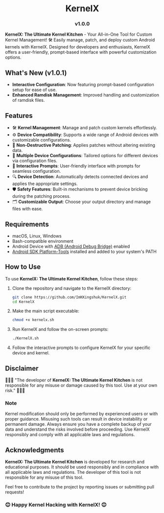 <h1 align="center">KernelX</h1>
<h3 align="center">v1.0.0</h3>

**KernelX: The Ultimate Kernel Kitchen** - Your All-in-One Tool for Custom Kernel Management! 🛠️ Easily manage, patch, and deploy custom Android kernels with KernelX. Designed for developers and enthusiasts, KernelX offers a user-friendly, prompt-based interface with powerful customization options.

## What's New (v1.0.1)

- **Interactive Configuration**: Now featuring prompt-based configuration setup for ease of use.
- **Enhanced Ramdisk Management**: Improved handling and customization of ramdisk files.

## Features

- 🛠️ **Kernel Management**: Manage and patch custom kernels effortlessly.
- ⚙️ **Device Compatibility**: Supports a wide range of Android devices with customizable configurations.
- 🔄 **Non-Destructive Patching**: Applies patches without altering existing data.
- 📱 **Multiple Device Configurations**: Tailored options for different devices via configuration files.
- 📝 **Interactive Prompts**: User-friendly interface with prompts for seamless configuration.
- 🔍 **Device Detection**: Automatically detects connected devices and applies the appropriate settings.
- 🛡️ **Safety Features**: Built-in mechanisms to prevent device bricking during the patching process.
- 🗂️ **Customizable Output**: Choose your output directory and manage files with ease.

## Requirements

- macOS, Linux, Windows
- Bash-compatible environment
- Android Device with [ADB (Android Debug Bridge)](https://developer.android.com/tools/adb) enabled
- [Android SDK Platform-Tools](https://developer.android.com/tools/releases/platform-tools) installed and added to your system's PATH

## How to Use

To use **KernelX: The Ultimate Kernel Kitchen**, follow these steps:

1. Clone the repository and navigate to the KernelX directory:

   ```bash
   git clone https://github.com/ImKKingshuk/KernelX.git
   cd KernelX
   ```

2. Make the main script executable:

   ```bash
   chmod +x kernelx.sh
   ```

3. Run KernelX and follow the on-screen prompts:

   ```bash
   ./KernelX.sh
   ```

4. Follow the interactive prompts to configure KernelX for your specific device and kernel.

## Disclaimer

🌟🌟🌟 "The developer of **KernelX: The Ultimate Kernel Kitchen** is not responsible for any misuse or damage caused by this tool. Use at your own risk." 🌟🌟🌟

### Note

Kernel modification should only be performed by experienced users or with proper guidance. Misusing such tools can result in device instability or permanent damage. Always ensure you have a complete backup of your data and understand the risks involved before proceeding. Use KernelX responsibly and comply with all applicable laws and regulations.

## Acknowledgments

**KernelX: The Ultimate Kernel Kitchen** is developed for research and educational purposes. It should be used responsibly and in compliance with all applicable laws and regulations. The developer of this tool is not responsible for any misuse of this tool.

Feel free to contribute to the project by reporting issues or submitting pull requests!

### 😊 Happy Kernel Hacking with KernelX! 😊
